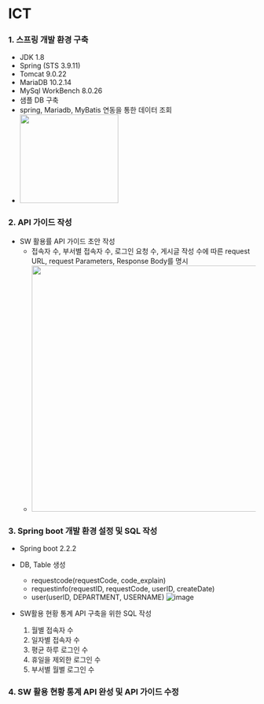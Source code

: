 # ICT
### 1. 스프링 개발 환경 구축 
  - JDK 1.8
  - Spring (STS 3.9.11)
  - Tomcat 9.0.22
  - MariaDB 10.2.14
  - MySql WorkBench 8.0.26
  - 샘플 DB 구축
  - spring, Mariadb, MyBatis 연동을 통한 데이터 조회  
  -  <t> <img src="https://user-images.githubusercontent.com/75845861/129186039-3c41220a-6bb2-4bd9-abdd-efc0fbabc778.png" width="200" height="180"/>
    
    
### 2. API 가이드 작성  
  - SW 활용률 API 가이드 초안 작성  
    - 접속자 수, 부서별 접속자 수, 로그인 요청 수, 게시글 작성 수에 따른 request URL, request Parameters, Response Body를 명시
    - <t> <img src="https://user-images.githubusercontent.com/75845861/130008392-94069069-2344-4017-8ff4-d9612b601bae.png" width="600" height="500"/>  
  
### 3. Spring boot 개발 환경 설정 및 SQL 작성
- Spring boot 2.2.2
- DB, Table 생성
  - requestcode(requestCode, code_explain)
  - requestinfo(requestID, requestCode, userID, createDate)
  - user(userID, DEPARTMENT, USERNAME)
  ![image](https://user-images.githubusercontent.com/75845861/130792663-6738e339-d92b-4c37-a240-84934a05c7ee.png)

- SW활용 현황 통계 API 구축을 위한 SQL 작성
  1. 월별 접속자 수
  2. 일자별 접속자 수
  3. 평균 하루 로그인 수
  4. 휴일을 제외한 로그인 수
  5. 부서별 월별 로그인 수

### 4. SW 활용 현황 통계 API 완성 및 API 가이드 수정
[Week4]: https://github.com/hjinha18/ICT/tree/main/Week4 
